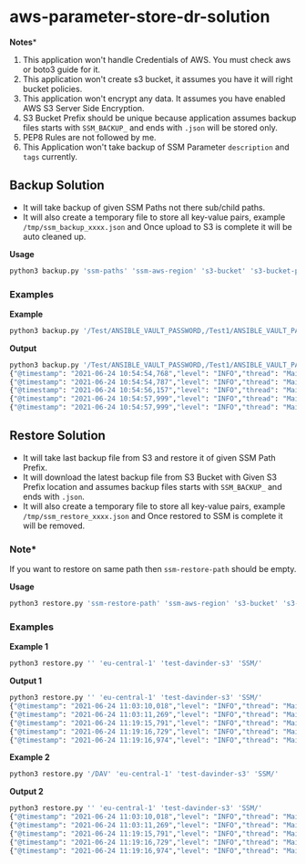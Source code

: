# aws-parameter-store-dr-solution

**Notes***
1. This application won't handle Credentials of AWS.
   You must check aws or boto3 guide for it.
2. This application won't create s3 bucket, it assumes you have it will right bucket policies.
3. This application won't encrypt any data. It assumes you have enabled AWS S3 Server Side Encryption.
4. S3 Bucket Prefix should be unique because application assumes backup files starts with `SSM_BACKUP_` and ends with `.json`
will be stored only.
5. PEP8 Rules are not followed by me.
6. This Application won't take backup of SSM Parameter `description` and `tags`  currently.

## Backup Solution
* It will take backup of given SSM Paths not there sub/child paths.
* It will also create a temporary file to store all key-value pairs, example `/tmp/ssm_backup_xxxx.json`
and Once upload to S3 is complete it will be auto cleaned up.

**Usage**
```bash
python3 backup.py 'ssm-paths' 'ssm-aws-region' 's3-bucket' 's3-bucket-prefix'
```

### Examples

**Example**
```bash
python3 backup.py '/Test/ANSIBLE_VAULT_PASSWORD,/Test1/ANSIBLE_VAULT_PASSWORD' 'us-east-1' 'test-davinder-s3' 'SSM/'
```

**Output**
```bash
python3 backup.py '/Test/ANSIBLE_VAULT_PASSWORD,/Test1/ANSIBLE_VAULT_PASSWORD' 'us-east-1' 'test-davinder-s3' 'SSM/'
{"@timestamp": "2021-06-24 10:54:54,768","level": "INFO","thread": "MainThread","name": "botocore.credentials","message": "Found credentials in environment variables."}
{"@timestamp": "2021-06-24 10:54:54,787","level": "INFO","thread": "MainThread","name": "root","message": "pulling data from /Test/ANSIBLE_VAULT_PASSWORD"}
{"@timestamp": "2021-06-24 10:54:56,157","level": "INFO","thread": "MainThread","name": "root","message": "pulling data from /Test1/ANSIBLE_VAULT_PASSWORD"}
{"@timestamp": "2021-06-24 10:54:57,999","level": "INFO","thread": "MainThread","name": "root","message": "backup is parked in AWS S3 at s3://test-davinder-s3/SSM/SSM_BACKUP_2021-06-24.json"}
{"@timestamp": "2021-06-24 10:54:57,999","level": "INFO","thread": "MainThread","name": "root","message": "cleaned temp files"}
```

## Restore Solution
* It will take last backup file from S3 and restore it of given SSM Path Prefix.
* It will download the latest backup file from S3 Bucket with Given S3 Prefix location
and assumes backup files starts with `SSM_BACKUP_` and ends with `.json`.
* It will also create a temporary file to store all key-value pairs, example `/tmp/ssm_restore_xxxx.json`
and Once restored to SSM is complete it will be removed.

### Note*
If you want to restore on same path then `ssm-restore-path` should be empty.

**Usage**
```bash
python3 restore.py 'ssm-restore-path' 'ssm-aws-region' 's3-bucket' 's3-bucket-prefix'
```

### Examples
**Example 1**
```bash
python3 restore.py '' 'eu-central-1' 'test-davinder-s3' 'SSM/'
```

**Output 1**
```bash
python3 restore.py '' 'eu-central-1' 'test-davinder-s3' 'SSM/'
{"@timestamp": "2021-06-24 11:03:10,018","level": "INFO","thread": "MainThread","name": "botocore.credentials","message": "Found credentials in environment variables."}
{"@timestamp": "2021-06-24 11:03:11,269","level": "INFO","thread": "MainThread","name": "root","message": "Selected Backup File: SSM/SSM_BACKUP_2021-06-24.json"}
{"@timestamp": "2021-06-24 11:19:15,791","level": "INFO","thread": "MainThread","name": "root","message": "restoring ssm key-pair /Test/ANSIBLE_VAULT_PASSWORD at /Test/ANSIBLE_VAULT_PASSWORD"}
{"@timestamp": "2021-06-24 11:19:16,729","level": "INFO","thread": "MainThread","name": "root","message": "restoring ssm key-pair /Test1/ANSIBLE_VAULT_PASSWORD at /Test1/ANSIBLE_VAULT_PASSWORD"}
{"@timestamp": "2021-06-24 11:19:16,974","level": "INFO","thread": "MainThread","name": "root","message": "cleaned up temp files"}
```

**Example 2**
```bash
python3 restore.py '/DAV' 'eu-central-1' 'test-davinder-s3' 'SSM/'
```

**Output 2**
```bash
python3 restore.py '' 'eu-central-1' 'test-davinder-s3' 'SSM/'
{"@timestamp": "2021-06-24 11:03:10,018","level": "INFO","thread": "MainThread","name": "botocore.credentials","message": "Found credentials in environment variables."}
{"@timestamp": "2021-06-24 11:03:11,269","level": "INFO","thread": "MainThread","name": "root","message": "Selected Backup File: SSM/SSM_BACKUP_2021-06-24.json"}
{"@timestamp": "2021-06-24 11:19:15,791","level": "INFO","thread": "MainThread","name": "root","message": "restoring ssm key-pair /DAV/Test/ANSIBLE_VAULT_PASSWORD at /Test/ANSIBLE_VAULT_PASSWORD"}
{"@timestamp": "2021-06-24 11:19:16,729","level": "INFO","thread": "MainThread","name": "root","message": "restoring ssm key-pair /DAV/Test1/ANSIBLE_VAULT_PASSWORD at /Test1/ANSIBLE_VAULT_PASSWORD"}
{"@timestamp": "2021-06-24 11:19:16,974","level": "INFO","thread": "MainThread","name": "root","message": "cleaned up temp files"}
```